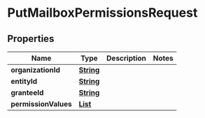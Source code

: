 

# PutMailboxPermissionsRequest


## Properties

| Name | Type | Description | Notes |
|------------ | ------------- | ------------- | -------------|
|**organizationId** | [**String**](String.md) |  |  |
|**entityId** | [**String**](String.md) |  |  |
|**granteeId** | [**String**](String.md) |  |  |
|**permissionValues** | [**List**](List.md) |  |  |



